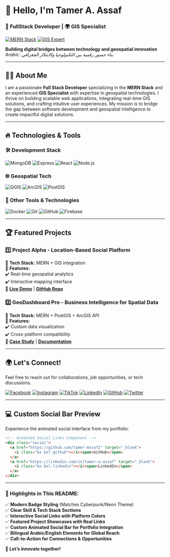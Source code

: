 # 👋 Hello, I'm Tamer A. Assaf  
### 🚀 FullStack Developer | 🌍 GIS Specialist

[![MERN Stack](https://img.shields.io/badge/MERN-FullStack-%2300ffee?style=flat&logo=mongodb&logoColor=white)](https://mern.dev)
[![GIS Expert](https://img.shields.io/badge/GIS-Specialist-%2300ffee?style=flat&logo=qgis&logoColor=white)](https://qgis.org)

**Building digital bridges between technology and geospatial innovation**  
*Arabic: بناء جسور رقمية بين التكنولوجيا والابتكار الجغرافي*

---

## 👨‍💻 About Me

I am a passionate **Full Stack Developer** specializing in the **MERN Stack** and an experienced **GIS Specialist** with expertise in geospatial technologies. I thrive on building scalable web applications, integrating real-time GIS solutions, and crafting intuitive user experiences. My mission is to bridge the gap between software development and geospatial intelligence to create impactful digital solutions.

---

## 🔥 Technologies & Tools

### 🛠 Development Stack
![MongoDB](https://img.shields.io/badge/-MongoDB-47A248?logo=mongodb&logoColor=white)
![Express](https://img.shields.io/badge/-Express-000000?logo=express&logoColor=white)
![React](https://img.shields.io/badge/-React-61DAFB?logo=react&logoColor=white)
![Node.js](https://img.shields.io/badge/-Node.js-339933?logo=node.js&logoColor=white)

### 🌐 Geospatial Tech
![QGIS](https://img.shields.io/badge/-QGIS-589632?logo=qgis&logoColor=white)
![ArcGIS](https://img.shields.io/badge/-ArcGIS-67ACDA?logo=esri&logoColor=white)
![PostGIS](https://img.shields.io/badge/-PostGIS-336791?logo=postgresql&logoColor=white)

### 🔧 Other Tools & Technologies
![Docker](https://img.shields.io/badge/-Docker-2496ED?logo=docker&logoColor=white)
![Git](https://img.shields.io/badge/-Git-F05032?logo=git&logoColor=white)
![GitHub](https://img.shields.io/badge/-GitHub-181717?logo=github&logoColor=white)
![Firebase](https://img.shields.io/badge/-Firebase-FFCA28?logo=firebase&logoColor=black)

---

## 🏆 Featured Projects

### 1️⃣ Project Alpha - **Location-Based Social Platform**
📌 **Tech Stack:** MERN + GIS integration  
🚀 **Features:**  
✔️ Real-time geospatial analytics  
✔️ Interactive mapping interface  
🔗 **[Live Demo](https://your-live-demo-link.com)** | **[GitHub Repo](https://github.com/your-repo-link)**

### 2️⃣ GeoDashboard Pro - **Business Intelligence for Spatial Data**
📌 **Tech Stack:** MERN + PostGIS + ArcGIS API  
🚀 **Features:**  
✔️ Custom data visualization  
✔️ Cross-platform compatibility  
🔗 **[Case Study](https://your-case-study-link.com)** | **[Documentation](https://your-docs-link.com)**

---

## 🌍 Let's Connect!

Feel free to reach out for collaborations, job opportunities, or tech discussions.

[![Facebook](https://img.shields.io/badge/-Facebook-1877F2?logo=facebook&logoColor=white)](https://facebook.com/tamer.assaf.fullstack)
[![Instagram](https://img.shields.io/badge/-Instagram-E4405F?logo=instagram&logoColor=white)](https://instagram.com/tamer.assaf44)
[![TikTok](https://img.shields.io/badge/-TikTok-000000?logo=tiktok&logoColor=white)](https://tiktok.com/@tamerassaf3)
[![LinkedIn](https://img.shields.io/badge/-LinkedIn-0A66C2?logo=linkedin&logoColor=white)](https://linkedin.com/in/tamer-a-assaf)
[![GitHub](https://img.shields.io/badge/-GitHub-181717?logo=github&logoColor=white)](https://github.com/tamer-Assaf2)
[![Twitter](https://img.shields.io/badge/-Twitter-1DA1F2?logo=twitter&logoColor=white)](https://x.com/Tamer_A_Assaf)

---

## 💻 Custom Social Bar Preview
Experience the animated social interface from my portfolio:

```html
<!-- Animated Social Links Component -->
<div class="social">
  <a href="https://github.com/tamer-Assaf2" target="_blank">
    <i class="bx bxl-github"></i><span>GitHub</span>
  </a>
  <a href="https://linkedin.com/in/tamer-a-assaf" target="_blank">
    <i class="bx bxl-linkedin"></i><span>LinkedIn</span>
  </a>
</div>
```

---

### 🎯 Highlights in This README:
✅ **Modern Badge Styling** (Matches Cyberpunk/Neon Theme)  
✅ **Clear Skill & Tech Stack Sections**  
✅ **Interactive Social Links with Platform Colors**  
✅ **Featured Project Showcases with Real Links**  
✅ **Custom Animated Social Bar for Portfolio Integration**  
✅ **Bilingual Arabic/English Elements for Global Reach**  
✅ **Call-to-Action for Connections & Opportunities**  

🚀 **Let’s innovate together!**

